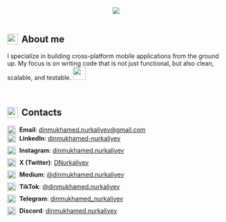 <div align="center">
<img src="https://qrangers.com/wp-content/uploads/2021/09/Banner-Introduction-to-3D-Animation.png" />
</div>

<br>

<h2 style="display: flex; align-items: center;">
    <img src="https://em-content.zobj.net/source/animated-noto-color-emoji/427/writing-hand_270d-fe0f.gif" width="25" style="margin-right: 8px;"/>
    About me
</h2>

<p>
    I specialize in building cross-platform mobile applications from the ground up. My focus is on writing code that is not just functional, but also clean, scalable, and testable.  <img src="https://media1.giphy.com/media/v1.Y2lkPTc5MGI3NjExaTNsZ2lhbzBqOWJmaHNmYnlwd3R5a2FyazgwM3BvZWpobG9wNHRxbSZlcD12MV9pbnRlcm5hbF9naWZfYnlfaWQmY3Q9Zw/i7vpymS7uRIIvPUUlq/giphy.gif" width="30"/>
</p>

<br>

<h2 style="display: flex; align-items: center;">
    <img src="https://em-content.zobj.net/source/animated-noto-color-emoji/427/bell_1f514.gif" width="25" style="margin-right: 8px;"/>
    Contacts
</h2>

<div style="display: flex; align-items: center;">
    <a href="https://mail.google.com/mail/?view=cm&fs=1&to=your.dinmukhamed.nurkaliyev@gmail.com" target="_blank"><img src="https://cdn0.iconfinder.com/data/icons/material-circle-apps/512/icon-email-material-design-512.png" alt="Email" width="20" style="margin-right: 8px;"/></a>
    <strong>Email</strong>:&#160;<a href="https://mail.google.com/mail/?view=cm&fs=1&to=your.dinmukhamed.nurkaliyev@gmail.com">dinmukhamed.nurkaliyev@gmail.com</a>
</div>
<div style="display: flex; align-items: center; margin-bottom: 8px;">
    <a href="https://www.linkedin.com/in/dinmukhamed-nurkaliyev-80b5a1326/" target="_blank"><img src="https://cdn3.iconfinder.com/data/icons/capsocial-round/500/linkedin-512.png" alt="LinkedIn" width="20" style="margin-right: 8px;"/></a>
    <strong>LinkedIn</strong>:&#160;<a href="https://www.linkedin.com/in/dinmukhamed-nurkaliyev-80b5a1326/">dinmukhamed-nurkaliyev</a>
</div>
<div style="display: flex; align-items: center; margin-bottom: 8px;">
    <a href="https://www.instagram.com/dinmukhamed.nurkaliyev/" target="_blank"><img src="https://cdn3.iconfinder.com/data/icons/2018-social-media-logotypes/1000/2018_social_media_popular_app_logo_instagram-512.png" alt="Instagram" width="20" style="margin-right: 8px;"/></a>
    <strong>Instagram</strong>:&#160;<a href="https://www.instagram.com/dinmukhamed.nurkaliyev/">dinmukhamed.nurkaliyev</a>
</div>
<div style="display: flex; align-items: center; margin-bottom: 8px;">
    <a href="https://x.com/DNurkaliyev" target="_blank"><img src="https://cdn3.iconfinder.com/data/icons/2018-social-media-logotypes/1000/2018_social_media_popular_app_logo_twitter-1024.png" alt="X (Twitter)" width="20" style="margin-right: 8px;"/></a>
    <strong>X (Twitter)</strong>:&#160;<a href="https://x.com/DNurkaliyev">DNurkaliyev</a>
</div>
<div style="display: flex; align-items: center; margin-bottom: 8px;">
    <a href="https://medium.com/@dinmukhamed.nurkaliyev" target="_blank"><img src="https://cdn0.iconfinder.com/data/icons/social-media-2092/100/social-62-512.png" alt="Medium" width="20" style="margin-right: 8px;"/></a>
    <strong>Medium</strong>:&#160;<a href="https://medium.com/@dinmukhamed.nurkaliyev">@dinmukhamed.nurkaliyev</a>
</div>
<div style="display: flex; align-items: center; margin-bottom: 8px;">
    <a href="https://www.tiktok.com/@dinmukhamed.nurkaliyev" target="_blank"><img src="https://cdn1.iconfinder.com/data/icons/popular-social-massmedia/120/tiktok-512.png" alt="TikTok" width="20" style="margin-right: 8px;"/></a>
    <strong>TikTok</strong>:&#160;<a href="https://www.tiktok.com/@dinmukhamed.nurkaliyev">@dinmukhamed.nurkaliyev</a>
</div>
<div style="display: flex; align-items: center; margin-bottom: 8px;">
    <a href="https://t.me/dinmukhamed_nurkaliyev" target="_blank"><img src="https://cdn3.iconfinder.com/data/icons/social-icons-33/512/Telegram-1024.png" alt="Telegram" width="20" style="margin-right: 8px;"/></a>
    <strong>Telegram</strong>:&#160;<a href="https://t.me/dinmukhamed_nurkaliyev">dinmukhamed_nurkaliyev</a>
</div>
<div style="display: flex; align-items: center;">
    <a href="https://discord.com/users/1300002143377428531" target="_blank"><img src="https://cdn0.iconfinder.com/data/icons/free-social-media-set/24/discord-512.png" alt="Discord" width="20" style="margin-right: 8px;"/></a>
    <strong>Discord</strong>:&#160;<a href="https://discord.com/users/1300002143377428531">dinmukhamed.nurkaliyev</a>
</div>
</div>
